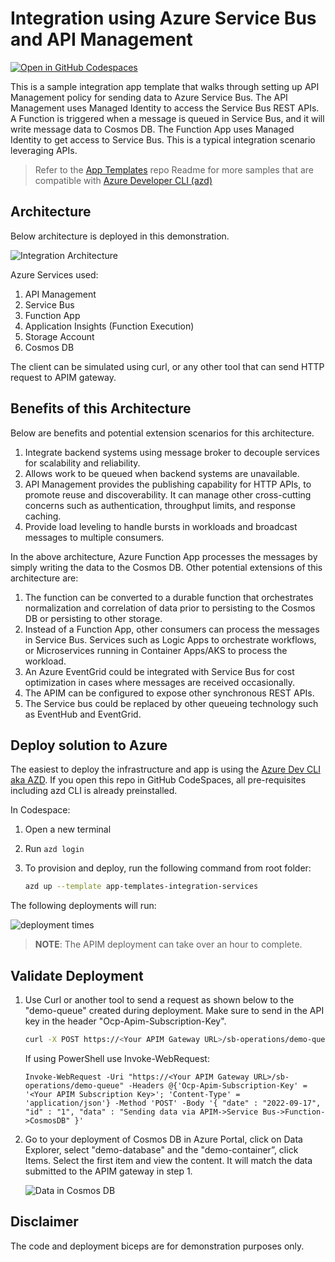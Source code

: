 # Integration using Azure Service Bus and API Management

[![Open in GitHub Codespaces](https://github.com/codespaces/badge.svg)](https://github.com/codespaces/new?hide_repo_select=true&ref=codespaces&repo=604926774&machine=standardLinux32gb&devcontainer_path=.devcontainer%2Fdevcontainer.json&location=WestUs2)

This is a sample integration app template that walks through setting up API Management policy for sending data to Azure Service Bus. The API Management uses Managed Identity to access the Service Bus REST APIs. A Function is triggered when a message is queued in Service Bus, and it will write message data to Cosmos DB. The Function App uses Managed Identity to get access to Service Bus. This is a typical integration scenario leveraging APIs.

> Refer to the [App Templates](https://github.com/microsoft/App-Templates) repo Readme for more samples that are compatible with [Azure Developer CLI (azd)](https://github.com/Azure/azure-dev/)

## Architecture
Below architecture is deployed in this demonstration.

![Integration Architecture](media/s8.png)

Azure Services used:

1. API Management
1. Service Bus
1. Function App
1. Application Insights (Function Execution)
1. Storage Account
1. Cosmos DB

The client can be simulated using curl, or any other tool that can send HTTP request to APIM gateway.

## Benefits of this Architecture

Below are benefits and potential extension scenarios for this architecture.

1. Integrate backend systems using message broker to decouple services for scalability and reliability. 
1. Allows work to be queued when backend systems are unavailable.
1. API Management provides the publishing capability for HTTP APIs, to promote reuse and discoverability. It can manage other cross-cutting concerns such as authentication, throughput limits, and response caching.
1. Provide load leveling to handle bursts in workloads and broadcast messages to multiple consumers.

In the above architecture, Azure Function App processes the messages by simply writing the data to the Cosmos DB. 
Other potential extensions of this architecture are:

1. The function can be converted to a durable function that orchestrates normalization and correlation of data prior to persisting to the Cosmos DB or persisting to other storage.
1. Instead of a Function App, other consumers can process the messages in Service Bus. Services such as Logic Apps to orchestrate workflows, or Microservices running in Container Apps/AKS to process the workload.
1. An Azure EventGrid could be integrated with Service Bus for cost optimization in cases where messages are received occasionally.
1. The APIM can be configured to expose other synchronous REST APIs.
1. The Service bus could be replaced by other queueing technology such as EventHub and EventGrid.

## Deploy solution to Azure

The easiest to deploy the infrastructure and app is using the [Azure Dev CLI aka AZD](https://aka.ms/azd).  If you open this repo in GitHub CodeSpaces, all pre-requisites including azd CLI is already preinstalled.

In Codespace:
1. Open a new terminal
1. Run `azd login`
1. To provision and deploy, run the following command from root folder:

    ```bash
    azd up --template app-templates-integration-services
    ```

The following deployments will run:

![deployment times](media/s9.png)

>**NOTE**: The APIM deployment can take over an hour to complete.

## Validate Deployment

1. Use Curl or another tool to send a request as shown below to the "demo-queue" created during deployment. Make sure to send in the API key in the header "Ocp-Apim-Subscription-Key".

    ```bash
    curl -X POST https://<Your APIM Gateway URL>/sb-operations/demo-queue -H 'Ocp-Apim-Subscription-Key:<Your APIM Subscription Key>' -H 'Content-Type: application/json' -d '{ "date" : "2022-09-17", "id" : "1", "data" : "Sending data via APIM->Service Bus->Function->CosmosDB" }'
    ```
    If using PowerShell use Invoke-WebRequest:

    ```
    Invoke-WebRequest -Uri "https://<Your APIM Gateway URL>/sb-operations/demo-queue" -Headers @{'Ocp-Apim-Subscription-Key' = '<Your APIM Subscription Key>'; 'Content-Type' = 'application/json'} -Method 'POST' -Body '{ "date" : "2022-09-17", "id" : "1", "data" : "Sending data via APIM->Service Bus->Function->CosmosDB" }'
    ```

1. Go to your deployment of Cosmos DB in Azure Portal, click on Data Explorer, select "demo-database" and the "demo-container”, click Items. Select the first item and view the content. It will match the data submitted to the APIM gateway in step 1.
    
    ![Data in Cosmos DB](media/s10.png)

## Disclaimer

The code and deployment biceps are for demonstration purposes only.
